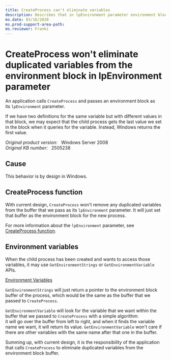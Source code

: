 ```yaml
---
title: CreateProcess can't eliminate variables
description: Describes that in lpEnvironment parameter environment block, CreateProcess won't eliminate duplicated variables. 
ms.date: 03/16/2020
ms.prod-support-area-path: 
ms.reviewer: Franki
---
```

# CreateProcess won't eliminate duplicated variables from the environment block in lpEnvironment parameter

An application calls `CreateProcess` and passes an environment block as its `lpEnvironment` parameter.

If we have two definitions for the same variable but with different values in that block, we may expect that the child process gets the last value we set in the block when it queries for the variable. Instead, Windows returns the first value.

_Original product version:_ &nbsp; Windows Server 2008  
_Original KB number:_ &nbsp; 2505238

## Cause

This behavior is by design in Windows.

## CreateProcess function

With current design, `CreateProcess` won't remove any duplicated variables from the buffer that we pass as its `lpEnvironment` parameter. It will just set that buffer as the environment block for the new process.

For more information about the `lpEnvironment` parameter, see [CreateProcess function](/windows/win32/api/processthreadsapi/nf-processthreadsapi-createprocessa).

## Environment variables

When the child process has been created and wants to access those variables, it may use `GetEnvironmentStrings` or `GetEnvironmentVariable` APIs.

[Environment Variables](/windows/win32/procthread/environment-variables)  

`GetEnvironmentStrings` will just return a pointer to the environment block buffer of the process, which would be the same as the buffer that we passed to `CreateProcess`.

`GetEnvironmentVariable` will look for the variable that we want within the buffer that we passed to `CreateProcess` with a simple algorithm:  
it will go over the buffer from left to right, and when it finds the variable name we want, it will return its value. `GetEnvironmentVariable` won't care if there are other variables with the same name after that one in the buffer.

Summing up, with current design, it is the responsibility of the application that calls `CreateProcess` to eliminate duplicated variables from the environment block buffer.
